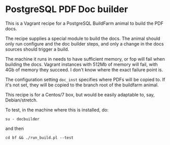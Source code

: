 PostgreSQL PDF Doc builder
==========================

This is a Vagrant recipe for a PostgreSQL BuildFarm animal to build
the PDF docs.

The recipe supplies a special module to build the docs. The animal should
only run configure and the doc builder steps, and only a change in the
docs sources should trigger a build.

The machine it runs in needs to have sufficient memory, or fop will
fail when building the docs. Vagrant instances with 512Mb of memory will fail,
with 4Gb of memory they succeed. I don't know where the exact failure point
is.

The configuration setting `doc_inst` specifies where PDFs will be copied to.
If it's not set, they will be copied to the branch root of the buildfarm
animal.

This recipe is for a Centos/7 box, but would be easily adaptable to, say,
Debian/stretch.

To test, in the machine where this is installed, do:

```
su - docbuilder
```

and then

```
cd bf && ./run_build.pl --test
```


